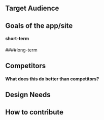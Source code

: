 ## Target Audience

## Goals of the app/site
#### short-term
####long-term

## Competitors

#### What does this do better than competitors?

## Design Needs

## How to contribute
